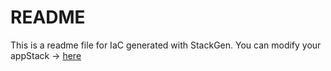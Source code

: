 # README
This is a readme file for IaC generated with StackGen.
You can modify your appStack -> [here](http://main.dev.stackgen.com/appstacks/acbb7699-5be0-43fc-8d00-ee052c34f936)
